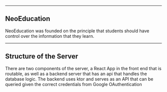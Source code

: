 --------
NeoEducation
---------

NeoEducation was founded on the principle that students should have control over the information that 
they learn. 

--------
Structure of the Server
----------
There are two components of the server, a React App in the front end that is routable, as well as a 
backend server that has an api that handles the database logic. The backend uses ktor and serves as 
an API that can be queried given the correct credentials from Google OAuthentication